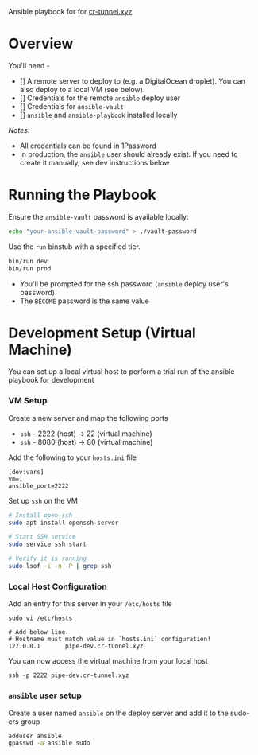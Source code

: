 Ansible playbook for for [cr-tunnel.xyz](https://cr-tunnel.xyz/)

# Overview

You'll need -

- [] A remote server to deploy to (e.g. a DigitalOcean droplet). You can also deploy to a local VM (see below).
- [] Credentials for the remote `ansible` deploy user
- [] Credentials for `ansible-vault`
- [] `ansible` and `ansible-playbook` installed locally

_Notes_:

* All credentials can be found in 1Password
* In production, the `ansible` user should already exist. If you need to create it manually, see dev instructions below

# Running the Playbook

Ensure the `ansible-vault` password is available locally:

```bash
echo "your-ansible-vault-password" > ./vault-password
```

Use the `run` binstub with a specified tier.

```bash
bin/run dev
bin/run prod
```

* You'll be prompted for the ssh password (`ansible` deploy user's password).
* The `BECOME` password is the same value

# Development Setup (Virtual Machine)

You can set up a local virtual host to perform a trial run of the ansible playbook for development

### VM Setup

Create a new server and map the following ports
  - `ssh` - 2222 (host) -> 22 (virtual machine)
  - `ssh` - 8080 (host) -> 80 (virtual machine)


Add the following to your `hosts.ini` file

```
[dev:vars]
vm=1
ansible_port=2222
```

Set up `ssh` on the VM

```bash
# Install open-ssh
sudo apt install openssh-server

# Start SSH service
sudo service ssh start

# Verify it is running
sudo lsof -i -n -P | grep ssh
```

### Local Host Configuration

Add an entry for this server in your `/etc/hosts` file

```
sudo vi /etc/hosts

# Add below line.
# Hostname must match value in `hosts.ini` configuration!
127.0.0.1       pipe-dev.cr-tunnel.xyz
```

You can now access the virtual machine from your local host

```
ssh -p 2222 pipe-dev.cr-tunnel.xyz
```

### `ansible` user setup

Create a user named `ansible` on the deploy server and add it to the sudo-ers group

```bash
adduser ansible
gpasswd -a ansible sudo
```
